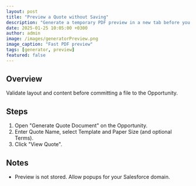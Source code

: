 ```yaml
---
layout: post
title: "Preview a Quote without Saving"
description: "Generate a temporary PDF preview in a new tab before you save"
date: 2025-01-25 10:05:00 +0300
author: admin
image: /images/generatorPreview.png
image_caption: "Fast PDF preview"
tags: [generator, preview]
featured: false
---
```

## Overview
Validate layout and content before committing a file to the Opportunity.

## Steps
1. Open "Generate Quote Document" on the Opportunity.
2. Enter Quote Name, select Template and Paper Size (and optional Terms).
3. Click "View Quote".

## Notes
- Preview is not stored. Allow popups for your Salesforce domain.
